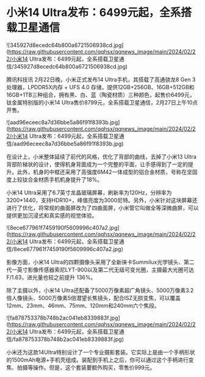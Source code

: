 # 小米14 Ultra发布：6499元起，全系搭载卫星通信

![345927d8ecedc64b800a6721506938cd.jpg](https://raw.githubusercontent.com/qqhsx/qqnews_image/main/2024/02/22/小米14 Ultra发布：6499元起，全系搭载卫星通信/345927d8ecedc64b800a6721506938cd.jpg)

腾讯科技讯 2月22日晚，小米正式发布14 Ultra手机，其搭载了高通骁龙8 Gen 3 处理器，LPDDR5X内存 + UFS 4.0
存储，提供12GB+256GB、16GB+512GB和16GB+1TB三种组合，拥有黑、白、蓝（陶瓷材质）三种颜色，起售价6499元，钛金属特别版的小米14
Ultra售价8799元，全系搭载卫星通信，2月27日上午10点开售。

![aad96eceec8a7d36bbe5a86f91f8393b.jpg](https://raw.githubusercontent.com/qqhsx/qqnews_image/main/2024/02/22/小米14 Ultra发布：6499元起，全系搭载卫星通信/aad96eceec8a7d36bbe5a86f91f8393b.jpg)

在设计上，小米整体延续了前代的风格，优化了背部的曲线，去掉了小米13
Ultra背部阶梯状的设计，使得机身背面成为一个完整的平面，让手感得到了一定的提升。此外，机身的中框还采用了高强度6M42一体成型的铝合金材质，号称在坚固度上较钛合金材质手机机身提升了18%。

小米14
Ultra采用了6.7英寸龙晶玻璃屏幕，刷新率为120Hz，分辨率为3200*1440，支持HDR10+，峰值亮度为3000尼特。另外，小米针对这块屏幕还进行了优化，将常规的曲面屏改为了四曲面屏，小米管它叫做全等深微曲屏，可以提供更加沉浸式和真实感的视觉体验。

![8ece677961f7459190f5609996c407a2.jpg](https://raw.githubusercontent.com/qqhsx/qqnews_image/main/2024/02/22/小米14 Ultra发布：6499元起，全系搭载卫星通信/8ece677961f7459190f5609996c407a2.jpg)

影像方面，小米14
Ultra的四颗摄像头采用了全新徕卡Summilux光学镜头、第二代一英寸影像传感器索尼LYT-900以及第二代无级可变光圈，主摄最大光圈可达F/1.63，进光量也较之前提升
136%。

除了主摄以外，小米14
Ultra还配备了5000万像素超广角镜头、5000万像素3.2倍人像镜头、5000万像素5倍潜望长焦镜头，配合ISZ无损变焦，可以覆盖12mm、23mm、46mm、75mm、120mm和240mm六个焦段。

![fa878753378b748b2ac041eb8339883f.jpg](https://raw.githubusercontent.com/qqhsx/qqnews_image/main/2024/02/22/小米14 Ultra发布：6499元起，全系搭载卫星通信/fa878753378b748b2ac041eb8339883f.jpg)

小米还为这款14Ultra特别设计了一个专业摄影套装。它实际上是由一个手柄形状的1500mAh电源+手机壳组成。装配到手机上之后，你可以通过这个手柄进行变焦、拍摄等操作。但是，这个套装要额外购买，零售价999元。

